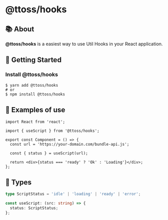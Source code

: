 # @ttoss/hooks

## 📚 About

<strong> @ttoss/hooks</strong> is a easiest way to use Util Hooks in your React application.

## 🚀 Getting Started

### Install @ttoss/hooks

```shell
$ yarn add @ttoss/hooks
# or
$ npm install @ttoss/hooks
```

## 📄 Examples of use

```tsx
import React from 'react';

import { useScript } from '@ttoss/hooks';

export const Component = () => {
  const url = 'https://your-domain.com/bundle-api.js';

  const { status } = useScript(url);

  return <div>{status === 'ready' ? 'Ok' : 'Loading'}</div>;
};
```

## 📘 Types

```ts
type ScriptStatus = 'idle' | 'loading' | 'ready' | 'error';

const useScript: (src: string) => {
  status: ScriptStatus;
};
```
